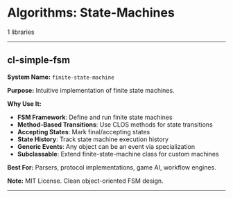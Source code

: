 # Algorithms: State-Machines

1 libraries

---

## cl-simple-fsm

**System Name:** `finite-state-machine`

**Purpose:** Intuitive implementation of finite state machines.

**Why Use It:**
- **FSM Framework**: Define and run finite state machines
- **Method-Based Transitions**: Use CLOS methods for state transitions
- **Accepting States**: Mark final/accepting states
- **State History**: Track state machine execution history
- **Generic Events**: Any object can be an event via specialization
- **Subclassable**: Extend finite-state-machine class for custom machines

**Best For:** Parsers, protocol implementations, game AI, workflow engines.

**Note:** MIT License. Clean object-oriented FSM design.

---


